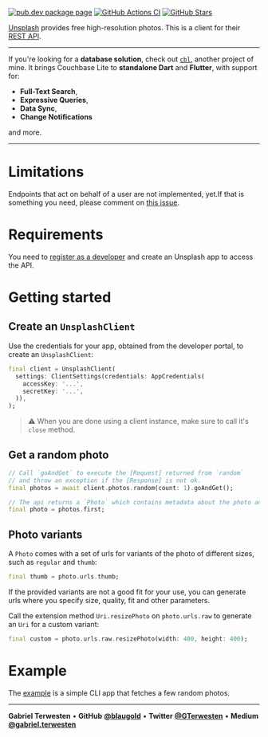 [![pub.dev package page](https://badgen.net/pub/v/unsplash_client)](https://pub.dev/packages/unsplash_client)
[![GitHub Actions CI](https://github.com/blaugold/unsplash_client/actions/workflows/ci.yml/badge.svg)](https://github.com/blaugold/unsplash_client/actions/workflows/ci.yml)
[![GitHub Stars](https://badgen.net/github/stars/blaugold/unsplash_client)](https://github.com/blaugold/unsplash_client/stargazers)

[Unsplash][unsplash] provides free high-resolution photos. This is a client for
their [REST API][unsplash api].

---

If you're looking for a **database solution**, check out
[`cbl`](https://pub.dev/packages/cbl), another project of mine. It brings
Couchbase Lite to **standalone Dart** and **Flutter**, with support for:

- **Full-Text Search**,
- **Expressive Queries**,
- **Data Sync**,
- **Change Notifications**

and more.

---

# Limitations

Endpoints that act on behalf of a user are not implemented, yet.If that is
something you need, please comment on
[this issue](https://github.com/blaugold/unsplash_client/issues/5).

# Requirements

You need to [register as a developer][unsplash developer portal] and create an
Unsplash app to access the API.

# Getting started

## Create an `UnsplashClient`

Use the credentials for your app, obtained from the developer portal, to create
an `UnsplashClient`:

```dart
final client = UnsplashClient(
  settings: ClientSettings(credentials: AppCredentials(
    accessKey: '...',
    secretKey: '...',
  )),
);
```

> :warning: When you are done using a client instance, make sure to call it's
> `close` method.

## Get a random photo

```dart
// Call `goAndGet` to execute the [Request] returned from `random`
// and throw an exception if the [Response] is not ok.
final photos = await client.photos.random(count: 1).goAndGet();

// The api returns a `Photo` which contains metadata about the photo and urls to download it.
final photo = photos.first;
```

## Photo variants

A `Photo` comes with a set of urls for variants of the photo of different sizes,
such as `regular` and `thumb`:

```dart
final thumb = photo.urls.thumb;
```

If the provided variants are not a good fit for your use, you can generate urls
where you specify size, quality, fit and other parameters.

Call the extension method `Uri.resizePhoto` on `photo.urls.raw` to generate an
`Uri` for a custom variant:

```dart
final custom = photo.urls.raw.resizePhoto(width: 400, height: 400);
```

# Example

The [example](https://pub.dev/packages/unsplash_client/example) is a simple CLI
app that fetches a few random photos.

---

**Gabriel Terwesten** &bullet; **GitHub**
**[@blaugold](https://github.com/blaugold)** &bullet; **Twitter**
**[@GTerwesten](https://twitter.com/GTerwesten)** &bullet; **Medium**
**[@gabriel.terwesten](https://medium.com/@gabriel.terwesten)**

[unsplash api]: https://unsplash.com/documentation
[unsplash]: https://unsplash.com/
[unsplash developer portal]: https://unsplash.com/developers
